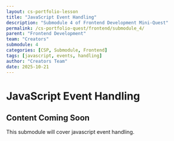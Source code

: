 ```yaml
---
layout: cs-portfolio-lesson
title: "JavaScript Event Handling"
description: "Submodule 4 of Frontend Development Mini-Quest"
permalink: /cs-portfolio-quest/frontend/submodule_4/
parent: "Frontend Development"
team: "Creators"
submodule: 4
categories: [CSP, Submodule, Frontend]
tags: [javascript, events, handling]
author: "Creators Team"
date: 2025-10-21
---
```


# JavaScript Event Handling

## Content Coming Soon
This submodule will cover javascript event handling.

